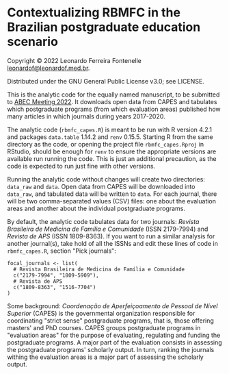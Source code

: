 # Contextualizing RBMFC in the Brazilian postgraduate education scenario

Copyright © 2022 Leonardo Ferreira Fontenelle <leonardof@leonardof.med.br>.

Distributed under the GNU General Public License v3.0; see LICENSE.

This is the analytic code for the equally named manuscript, to be 
submitted to [ABEC Meeting 2022](https://meeting22.abecbrasil.org.br/). 
It downloads open data from CAPES and tabulates which postgraduate 
programs (from which evaluation areas) published how many articles in 
which journals during years 2017-2020.

The analytic code (`rbmfc_capes.R`) is meant to be run with R version 
4.2.1 and packages `data.table` 1.14.2 and `renv` 0.15.5. Starting R 
from the same directory as the code, or opening the project file 
`rbmfc_capes.Rproj` in RStudio, should be enough for `renv` to ensure 
the appropriate versions are available run running the code. This is 
just an additional precaution, as the code is expected to run just fine 
with other versions.

Running the analytic code without changes will create two directories: 
`data_raw` and `data`. Open data from CAPES will be downloaded into 
`data_raw`, and tabulated data will be written to `data`. For each 
journal, there will be two comma-separated values (CSV) files: one about 
the evaluation areas and another about the individual postgraduate 
programs.

By default, the analytic code tabulates data for two journals: _Revista 
Brasileira de Medicina de Família e Comunidade_ (ISSN 2179-7994) and 
_Revista de APS_ (ISSN 1809-8363). If you want to run a similar analysis 
for another journal(s), take hold of all the ISSNs and edit these lines 
of code in `rbmfc_capes.R`, section "Pick journals":

```{r}
focal_journals <- list(
  # Revista Brasileira de Medicina de Família e Comunidade
  c("2179-7994", "1809-5909"),
  # Revista de APS
  c("1809-8363", "1516-7704")
)
```

Some background: _Coordenação de Aperfeiçoamento de Pessoal de Nível 
Superior_ (CAPES) is the governmental organization responsible for 
coordinating "strict sense" postgraduate programs, that is, those 
offering masters' and PhD courses. CAPES groups postgraduate programs 
in "evaluation areas" for the purpose of evaluating, regulating and 
funding the postgraduate programs. A major part of the evaluation 
consists in assessing the postgraduate programs' scholarly output. In 
turn, ranking the journals withing the evaluation areas is a major part 
of assessing the scholarly output.
